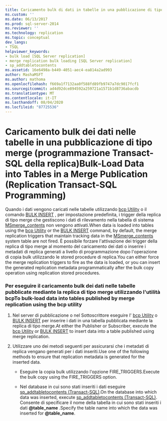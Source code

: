 ```yaml
---
title: Caricamento bulk di dati in tabelle in una pubblicazione di tipo merge (programmazione Transact-SQL della replica) | Microsoft Docs
ms.custom: ''
ms.date: 06/13/2017
ms.prod: sql-server-2014
ms.reviewer: ''
ms.technology: replication
ms.topic: conceptual
dev_langs:
- TSQL
helpviewer_keywords:
- bulk load [SQL Server replication]
- merge replication bulk loading [SQL Server replication]
- sp_addtabletocontents
ms.assetid: 16e6498a-b449-4051-aec4-ea814a2ad993
author: MashaMSFT
ms.author: mathoma
ms.openlocfilehash: f669a1f7132aa0f588fd89fb9747a7dc9017fcf1
ms.sourcegitcommit: ad4d92dce894592a259721a1571b1d8736abacdb
ms.translationtype: MT
ms.contentlocale: it-IT
ms.lasthandoff: 08/04/2020
ms.locfileid: "87725536"
---
```

# <a name="bulk-load-data-into-tables-in-a-merge-publication-replication-transact-sql-programming"></a><span data-ttu-id="d0468-102">Caricamento bulk dei dati nelle tabelle in una pubblicazione di tipo merge (programmazione Transact-SQL della replica)</span><span class="sxs-lookup"><span data-stu-id="d0468-102">Bulk-Load Data into Tables in a Merge Publication (Replication Transact-SQL Programming)</span></span>
  <span data-ttu-id="d0468-103">Quando i dati vengono caricati nelle tabelle utilizzando [bcp Utility](../../tools/bcp-utility.md) o il comando [BULK INSERT](/sql/t-sql/statements/bulk-insert-transact-sql) , per impostazione predefinita, i trigger della replica di tipo merge che gestiscono i dati di rilevamento nella tabella di sistema [MSmerge_contents](/sql/relational-databases/system-tables/msmerge-contents-transact-sql) non vengono attivati.</span><span class="sxs-lookup"><span data-stu-id="d0468-103">When data is loaded into tables using the [bcp Utility](../../tools/bcp-utility.md) or the [BULK INSERT](/sql/t-sql/statements/bulk-insert-transact-sql) command, by default, the merge replication triggers that maintain tracking data in the [MSmerge_contents](/sql/relational-databases/system-tables/msmerge-contents-transact-sql) system table are not fired.</span></span> <span data-ttu-id="d0468-104">È possibile forzare l'attivazione dei trigger della replica di tipo merge al momento del caricamento dei dati o inserire i metadati di replica generati a livello di programmazione dopo l'operazione di copia bulk utilizzando le stored procedure di replica.</span><span class="sxs-lookup"><span data-stu-id="d0468-104">You can either force the merge replication triggers to fire as the data is loaded, or you can insert the generated replication metadata programmatically after the bulk copy operation using replication stored procedures.</span></span>  
  
### <a name="to-bulk-load-data-into-tables-published-by-merge-replication-using-the-bcp-utility"></a><span data-ttu-id="d0468-105">Per eseguire il caricamento bulk dei dati nelle tabelle pubblicate mediante la replica di tipo merge utilizzando l'utilità bcp</span><span class="sxs-lookup"><span data-stu-id="d0468-105">To bulk-load data into tables published by merge replication using the bcp utility</span></span>  
  
1.  <span data-ttu-id="d0468-106">Nel server di pubblicazione o nel Sottoscrittore eseguire l' [bcp Utility](../../tools/bcp-utility.md) o [BULK INSERT](/sql/t-sql/statements/bulk-insert-transact-sql) per inserire i dati in una tabella pubblicata mediante la replica di tipo merge.</span><span class="sxs-lookup"><span data-stu-id="d0468-106">At either the Publisher or Subscriber, execute the [bcp Utility](../../tools/bcp-utility.md) or [BULK INSERT](/sql/t-sql/statements/bulk-insert-transact-sql) to insert data into a table published using merge replication.</span></span>  
  
2.  <span data-ttu-id="d0468-107">Utilizzare uno dei metodi seguenti per assicurarsi che i metadati di replica vengano generati per i dati inseriti.</span><span class="sxs-lookup"><span data-stu-id="d0468-107">Use one of the following methods to ensure that replication metadata is generated for the inserted data.</span></span>  
  
    -   <span data-ttu-id="d0468-108">Eseguire la copia bulk utilizzando l'opzione FIRE_TRIGGERS.</span><span class="sxs-lookup"><span data-stu-id="d0468-108">Execute the bulk copy using the FIRE_TRIGGERS option.</span></span>  
  
    -   <span data-ttu-id="d0468-109">Nel database in cui sono stati inseriti i dati eseguire [sp_addtabletocontents &#40;Transact-SQL&#41;](/sql/relational-databases/system-stored-procedures/sp-addtabletocontents-transact-sql).</span><span class="sxs-lookup"><span data-stu-id="d0468-109">On the database into which data was inserted, execute [sp_addtabletocontents &#40;Transact-SQL&#41;](/sql/relational-databases/system-stored-procedures/sp-addtabletocontents-transact-sql).</span></span> <span data-ttu-id="d0468-110">Consente di specificare il nome della tabella in cui sono stati inseriti i dati **@table_name** .</span><span class="sxs-lookup"><span data-stu-id="d0468-110">Specify the table name into which the data was inserted for **@table_name**.</span></span>  
  
  
